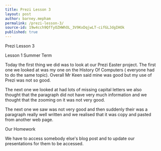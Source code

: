 ```yaml
---
title: Prezi Lesson 3
layout: post
author: barney.mepham
permalink: /prezi-lesson-3/
source-id: 19w4cch9QffyOZHWhOL_3V9KxDqjwLT-cifGLJdgIHOk
published: true
---
```

Prezi Lesson 3

Lesson 1 Summer Term

Today the first thing we did was to look at our Prezi Easter project. The first one we looked at was my one on the History Of Computers ( everyone had to do the same topic). Overall Mr Keen said mine was good but my use of Prezi was not so good.

The next one we looked at had lots of missing capital letters we also thought that the paragraph did not have very much information and we thought that the zooming on it was not very good. 

The next one we saw was not very good and then suddenly their was a paragraph really well written and we realised that it was copy and pasted from another web page.

Our Homework

We have to access somebody else's blog post and to update our presentations for them to be accessed.

